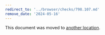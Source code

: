 ```yaml
---
redirect_to: '../browser/checks/798.107.md'
remove_date: '2024-05-16'
---
```


This document was moved to [another location](../browser/checks/798.107.md).

<!-- This redirect file can be deleted after 2024-05-16. -->
<!-- Redirects that point to other docs in the same project expire in three months. -->
<!-- Redirects that point to docs in a different project or site (for example, link is not relative and starts with `https:`) expire in one year. -->
<!-- Before deletion, see: https://docs.gitlab.com/ee/development/documentation/redirects.html -->
